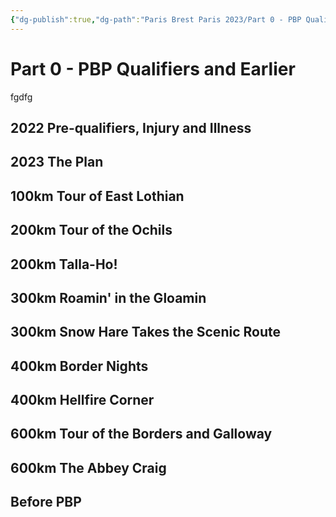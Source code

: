 ```yaml
---
{"dg-publish":true,"dg-path":"Paris Brest Paris 2023/Part 0 - PBP Qualifiers and Earlier.md","permalink":"/paris-brest-paris-2023/part-0-pbp-qualifiers-and-earlier/"}
---
```


# Part 0 - PBP Qualifiers and Earlier

fgdfg

## 2022 Pre-qualifiers, Injury and Illness

## 2023 The Plan

## 100km Tour of East Lothian

## 200km Tour of the Ochils

## 200km Talla-Ho!

## 300km Roamin' in the Gloamin

## 300km Snow Hare Takes the Scenic Route

## 400km Border Nights

## 400km Hellfire Corner

## 600km Tour of the Borders and Galloway

## 600km The Abbey Craig

## Before PBP


